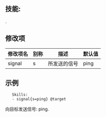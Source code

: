 技能: 
--------------------------

.

修改项
----------

| 修改项名 | 别称    | 描述                                                                                                    | 默认值 |
|-----------|------------|----------------------------------------------------------------------------------------------------------------|---------------|
| signal | s | 所发送的信号 | ping |

示例
--------

       Skills:
       - signal{s=ping} @target

向目标发送信号: ping.